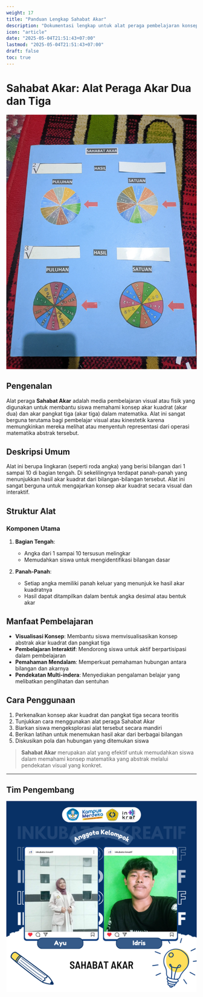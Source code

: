 ```yaml
---
weight: 17
title: "Panduan Lengkap Sahabat Akar"
description: "Dokumentasi lengkap untuk alat peraga pembelajaran konsep akar kuadrat dan akar pangkat tiga"
icon: "article"
date: "2025-05-04T21:51:43+07:00"
lastmod: "2025-05-04T21:51:43+07:00"
draft: false
toc: true
---
```


# **Sahabat Akar: Alat Peraga Akar Dua dan Tiga**

![Sahabat Akar](/images/media_ajar/sahabat_akar.webp)

## **Pengenalan**

Alat peraga **Sahabat Akar** adalah media pembelajaran visual atau fisik yang digunakan untuk membantu siswa memahami konsep akar kuadrat (akar dua) dan akar pangkat tiga (akar tiga) dalam matematika. Alat ini sangat berguna terutama bagi pembelajar visual atau kinestetik karena memungkinkan mereka melihat atau menyentuh representasi dari operasi matematika abstrak tersebut.

## **Deskripsi Umum**

Alat ini berupa lingkaran (seperti roda angka) yang berisi bilangan dari 1 sampai 10 di bagian tengah. Di sekelilingnya terdapat panah-panah yang menunjukkan hasil akar kuadrat dari bilangan-bilangan tersebut. Alat ini sangat berguna untuk mengajarkan konsep akar kuadrat secara visual dan interaktif.

## **Struktur Alat**

### **Komponen Utama**

1. **Bagian Tengah**: 
   - Angka dari 1 sampai 10 tersusun melingkar
   - Memudahkan siswa untuk mengidentifikasi bilangan dasar

2. **Panah-Panah**: 
   - Setiap angka memiliki panah keluar yang menunjuk ke hasil akar kuadratnya
   - Hasil dapat ditampilkan dalam bentuk angka desimal atau bentuk akar

## **Manfaat Pembelajaran**

- **Visualisasi Konsep**: Membantu siswa memvisualisasikan konsep abstrak akar kuadrat dan pangkat tiga
- **Pembelajaran Interaktif**: Mendorong siswa untuk aktif berpartisipasi dalam pembelajaran
- **Pemahaman Mendalam**: Memperkuat pemahaman hubungan antara bilangan dan akarnya
- **Pendekatan Multi-indera**: Menyediakan pengalaman belajar yang melibatkan penglihatan dan sentuhan

## **Cara Penggunaan**

1. Perkenalkan konsep akar kuadrat dan pangkat tiga secara teoritis
2. Tunjukkan cara menggunakan alat peraga Sahabat Akar
3. Biarkan siswa mengeksplorasi alat tersebut secara mandiri
4. Berikan latihan untuk menemukan hasil akar dari berbagai bilangan
5. Diskusikan pola dan hubungan yang ditemukan siswa

> **Sahabat Akar** merupakan alat yang efektif untuk memudahkan siswa dalam memahami konsep matematika yang abstrak melalui pendekatan visual yang konkret.

---

## Tim Pengembang
![Sahabat Akar](/images/peserta/sahabat_akar.png)